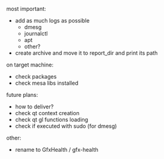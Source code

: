 most important:
- add as much logs as possible
  - dmesg
  - journalctl
  - apt
  - other?
- create archive and move it to report_dir and print its path

on target machine:
- check packages
- check mesa libs installed

future plans:
- how to deliver?
- check qt context creation
- check qt gl functions loading
- check if executed with sudo (for dmesg)

other:
- rename to GfxHealth / gfx-health